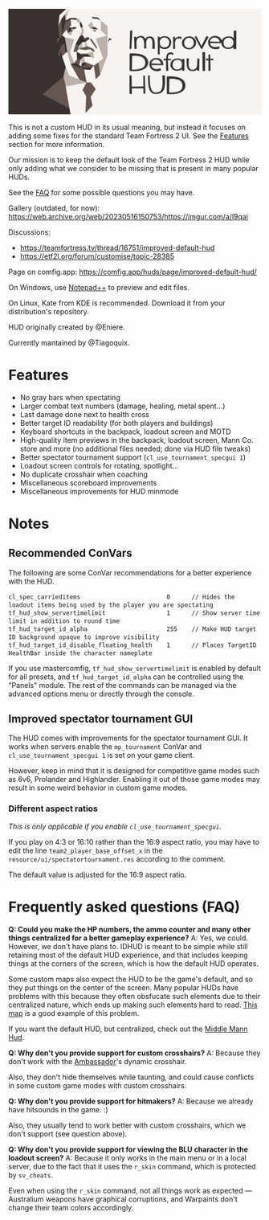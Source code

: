 ![banner](improved_default_hud_banner.png)

This is not a custom HUD in its usual meaning, but instead it focuses on adding some fixes for the standard Team Fortress 2 UI. See the [Features](#features) section for more information.

Our mission is to keep the default look of the Team Fortress 2 HUD while only adding what we consider to be missing that is present in many popular HUDs.

See the [FAQ](#frequently-asked-questions-faq) for some possible questions you may have.

Gallery (outdated, for now): https://web.archive.org/web/20230516150753/https://imgur.com/a/l9qai

Discussions:
- https://teamfortress.tv/thread/16751/improved-default-hud
- https://etf2l.org/forum/customise/topic-28385

Page on comfig.app: https://comfig.app/huds/page/improved-default-hud/

On Windows, use [Notepad++](https://notepad-plus-plus.org) to preview and edit files.

On Linux, Kate from KDE is recommended. Download it from your distribution's repository.

HUD originally created by @Eniere.

Currently mantained by @Tiagoquix.

# Features
- No gray bars when spectating
- Larger combat text numbers (damage, healing, metal spent...)
- Last damage done next to health cross
- Better target ID readability (for both players and buildings)
- Keyboard shortcuts in the backpack, loadout screen and MOTD
- High-quality item previews in the backpack, loadout screen, Mann Co. store and more (no additional files needed; done via HUD file tweaks)
- Better spectator tournament support (`cl_use_tournament_specgui 1`)
- Loadout screen controls for rotating, spotlight...
- No duplicate crosshair when coaching
- Miscellaneous scoreboard improvements
- Miscellaneous improvements for HUD minmode

# Notes

## Recommended ConVars
The following are some ConVar recommendations for a better experience with the HUD.
```
cl_spec_carrieditems 						0      // Hides the loadout items being used by the player you are spectating
tf_hud_show_servertimelimit 				1      // Show server time limit in addition to round time
tf_hud_target_id_alpha 						255    // Make HUD target ID background opaque to improve visibility
tf_hud_target_id_disable_floating_health 	1      // Places TargetID HealthBar inside the character nameplate
```
If you use mastercomfig, `tf_hud_show_servertimelimit` is enabled by default for all presets, and `tf_hud_target_id_alpha` can be controlled using the "Panels" module. The rest of the commands can be managed via the advanced options menu or directly through the console.

## Improved spectator tournament GUI
The HUD comes with improvements for the spectator tournament GUI. It works when servers enable the `mp_tournament` ConVar and `cl_use_tournament_specgui 1` is set on your game client.

However, keep in mind that it is designed for competitive game modes such as 6v6, Prolander and Highlander. Enabling it out of those game modes may result in some weird behavior in custom game modes.

### Different aspect ratios
*This is only applicable if you enable `cl_use_tournament_specgui`.*

If you play on 4:3 or 16:10 rather than the 16:9 aspect ratio, you may have to edit the line `team2_player_base_offset_x` in the `resource/ui/spectatortournament.res` according to the comment.

The default value is adjusted for the 16:9 aspect ratio.

# Frequently asked questions (FAQ)
**Q: Could you make the HP numbers, the ammo counter and many other things centralized for a better gameplay experience?**
A: Yes, we could. However, we don't have plans to. IDHUD is meant to be simple while still retaining most of the default HUD experience, and that includes keeping things at the corners of the screen, which is how the default HUD operates.

Some custom maps also expect the HUD to be the game's default, and so they put things on the center of the screen. Many popular HUDs have problems with this because they often obsfucate such elements due to their centralized nature, which ends up making such elements hard to read. [This map](https://steamcommunity.com/sharedfiles/filedetails/?id=2487430950) is a good example of this problem.

If you want the default HUD, but centralized, check out the [Middle Mann Hud](https://gamebanana.com/mods/445578).

**Q: Why don't you provide support for custom crosshairs?**
A: Because they don't work with the [Ambassador](https://wiki.teamfortress.com/wiki/Ambassador)'s dynamic crosshair.

Also, they don't hide themselves while taunting, and could cause conflicts in some custom game modes with custom crosshairs.

**Q: Why don't you provide support for hitmakers?**
A: Because we already have hitsounds in the game. :)

Also, they usually tend to work better with custom crosshairs, which we don't support (see question above).

**Q: Why don't you provide support for viewing the BLU character in the loadout screen?**
A: Because it only works in the main menu or in a local server, due to the fact that it uses the `r_skin` command, which is protected by `sv_cheats`.

Even when using the `r_skin` command, not all things work as expected — Australium weapons have graphical corruptions, and Warpaints don't change their team colors accordingly.
